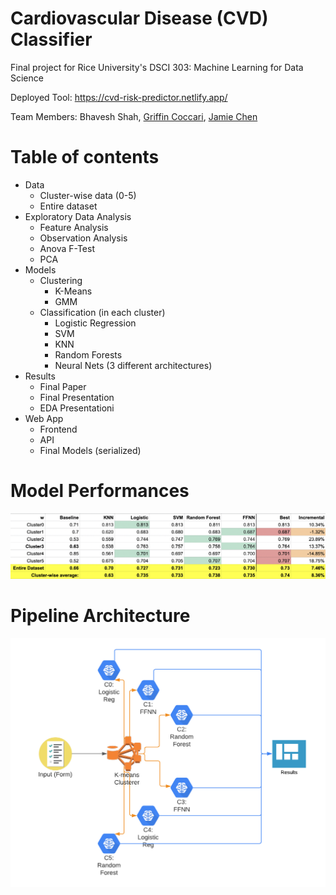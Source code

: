 # Cardiovascular Disease (CVD) Classifier

Final project for Rice University's DSCI 303: Machine Learning for Data Science

Deployed Tool: https://cvd-risk-predictor.netlify.app/

Team Members: Bhavesh Shah, [Griffin Coccari](https://github.com/coccarig8), [Jamie Chen](https://github.com/jlfchen)

Table of contents
=================

<!--ts-->
   * Data
      * Cluster-wise data (0-5)
      * Entire dataset
   * Exploratory Data Analysis
        * Feature Analysis
        * Observation Analysis
        * Anova F-Test
        * PCA
   * Models
      * Clustering
        * K-Means
        * GMM
      * Classification (in each cluster)
        * Logistic Regression
        * SVM
        * KNN
        * Random Forests
        * Neural Nets (3 different architectures)
   * Results
      * Final Paper
      * Final Presentation
      * EDA Presentationi
   * Web App
      * Frontend
      * API
      * Final Models (serialized)

Model Performances
=================
![Accuracies](https://github.com/bhavrish/CVD-Classifer/blob/main/Accuracies.png)

Pipeline Architecture
=================
![Pipeline](https://github.com/bhavrish/CVD-Classifer/blob/main/CVD%20Predictor%20Architecture.png)

<!--te-->
